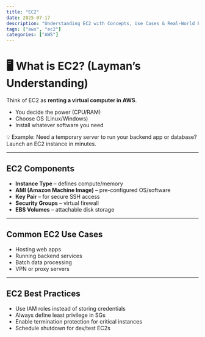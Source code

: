 ```yaml
---
title: "EC2"
date: 2025-07-17
description: "Understanding EC2 with Concepts, Use Cases & Real-World Examples"
tags: ["aws", "ec2"]
categories: ["AWS"]
---
```


# 🖥️ What is EC2? (Layman’s Understanding)

Think of EC2 as **renting a virtual computer in AWS**.

- You decide the power (CPU/RAM)
- Choose OS (Linux/Windows)
- Install whatever software you need

💡 Example: Need a temporary server to run your backend app or database? Launch an EC2 instance in minutes.

---

## EC2 Components

- **Instance Type** – defines compute/memory
- **AMI (Amazon Machine Image)** – pre-configured OS/software
- **Key Pair** – for secure SSH access
- **Security Groups** – virtual firewall
- **EBS Volumes** – attachable disk storage

---

## Common EC2 Use Cases

- Hosting web apps
- Running backend services
- Batch data processing
- VPN or proxy servers

---

## EC2 Best Practices

- Use IAM roles instead of storing credentials
- Always define least privilege in SGs
- Enable termination protection for critical instances
- Schedule shutdown for dev/test EC2s
